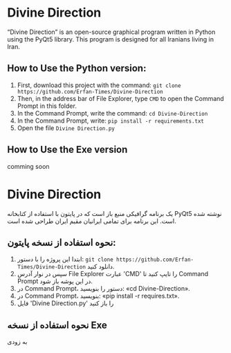 # Divine Direction
“Divine Direction” is an open-source graphical program written in Python using the PyQt5 library. This program is designed for all Iranians living in Iran.

## How to Use the Python version:
1. First, download this project with the command: `git clone https://github.com/Erfan-Times/Divine-Direction`
2. Then, in the address bar of File Explorer, type `CMD` to open the Command Prompt in this folder.
3. In the Command Prompt, write the command: `cd Divine-Direction`
4. In the Command Prompt, write: `pip install -r requirements.txt`
5. Open the file `Divine Direction.py`


## How to Use the Exe version
comming soon


# Divine Direction
یک برنامه گرافیکی منبع باز است که در پایتون با استفاده از کتابخانه PyQt5 نوشته شده است. این برنامه برای تمامی ایرانیان مقیم ایران طراحی شده است.

## نحوه استفاده از نسخه پایتون:
1. ابتدا این پروژه را با دستور: `git clone https://github.com/Erfan-Times/Divine-Direction` دانلود کنید.
2. سپس در نوار آدرس File Explorer عبارت 'CMD' را تایپ کنید تا Command Prompt در این پوشه باز شود.
3. در Command Prompt، دستور را بنویسید: «cd Divine-Direction».
4. در Command Prompt، بنویسید: «pip install -r requires.txt».
5. فایل 'Divine Direction.py' را باز کنید


## نحوه استفاده از نسخه Exe
به زودی
